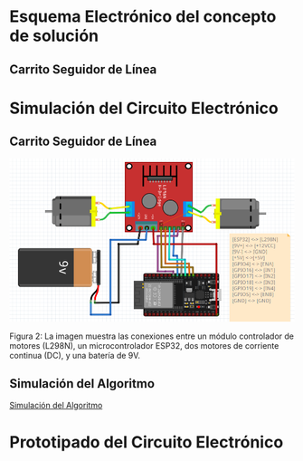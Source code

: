 # Esquema Electrónico del concepto de solución
## Carrito Seguidor de Línea

# Simulación del Circuito Electrónico
## Carrito Seguidor de Línea
<p align="center"><img src ="https://github.com/ArnySalazar/FdD/blob/main/FdD2024-1/Imagenes/I_E_6/esp32_motores.png" width="620px"></p>
Figura 2: La imagen muestra las conexiones entre un módulo controlador de motores (L298N), un microcontrolador ESP32, dos motores de corriente continua (DC), y una batería de 9V. 

## Simulación del Algoritmo 

[Simulación del Algoritmo](https://github.com/ArnySalazar/FdD/blob/main/FdD2024-1/Simulacion/Fundamentos%20de%20Diseño%20Grupo%204.pdf)

# Prototipado del Circuito Electrónico


